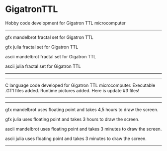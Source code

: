 # GigatronTTL
Hobby code development for Gigatron TTL microcomputer


---------------------------------------------------------------------------------------------------------------
gfx mandelbrot fractal set for Gigatron TTL

gfx julia fractal set for Gigatron TTL

ascii mandelbrot fractal set for Gigatron TTL

ascii julia fractal set for Gigatron TTL

---------------------------------------------------------------------------------------------------------------


---------------------------------------------------------------------------------------------------------------
C language code developed for Gigatron TTL microcomputer. 
Executable .GT1 files added.
Runtime pictures added.
Here is update #3 files!

---------------------------------------------------------------------------------------------------------------


---------------------------------------------------------------------------------------------------------------
gfx mandelbrot uses floating point and takes 4,5 hours to draw the screen.

gfx julia uses floating point and takes 3 hours to draw the screen.

ascii mandelbrot uses floating point and takes 3 minutes to draw the screen.

ascii julia uses floating point and takes 3 minutes to draw the screen.

---------------------------------------------------------------------------------------------------------------
